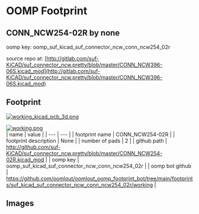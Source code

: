 # OOMP Footprint  
## CONN_NCW254-02R  by none  
  
oomp key: oomp_suf_kicad_suf_connector_ncw_conn_ncw254_02r  
  
source repo at: [http://gitlab.com/suf-KiCAD/suf_connector_ncw.pretty/blob/master/CONN_NCW396-06S.kicad_mod](http://gitlab.com/suf-KiCAD/suf_connector_ncw.pretty/blob/master/CONN_NCW396-06S.kicad_mod)  
## Footprint  
  
[![working_kicad_pcb_3d.png](working_kicad_pcb_3d_600.png)](working_kicad_pcb_3d.png)  
  
[![working.png](working_600.png)](working.png)  
| name | value | 
| --- | --- | 
| footprint name | CONN_NCW254-02R | 
| footprint description | None | 
| number of pads | 2 | 
| github path | http://github.com/suf-KiCAD/suf_connector_ncw.pretty/blob/master/CONN_NCW254-02R.kicad_mod | 
| oomp key | oomp_suf_kicad_suf_connector_ncw_conn_ncw254_02r | 
| oomp bot github | https://github.com/oomlout/oomlout_oomp_footprint_bot/tree/main/footprints/suf_kicad_suf_connector_ncw_conn_ncw254_02r/working | 
## Images  
